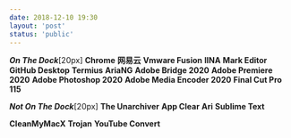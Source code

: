 ```yaml
---
date: 2018-12-10 19:30
layout: 'post'
status: 'public'
---
```


***On The Dock***[20px]
**Chrome**
**网易云**
**Vmware Fusion**
**IINA**
**Mark Editor**
**GitHub Desktop**
**Termius**
**AriaNG**
**Adobe Bridge 2020**
**Adobe Premiere 2020**
**Adobe Photoshop 2020**
**Adobe Media Encoder 2020**
**Final Cut Pro**
**115**

***Not On The Dock***[20px]
**The Unarchiver**
**App Clear**
**Ari**
**Sublime Text**

**CleanMyMacX**
**Trojan**
**YouTube Convert**